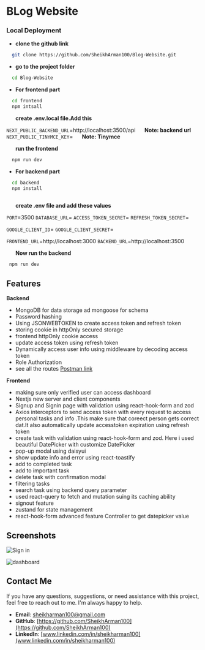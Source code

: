 
# BLog Website


### Local Deployment
- __clone the github link__
```bash
  git clone https://github.com/SheikhArman100/Blog-Website.git
```
- __go to the project folder__
```bash
  cd Blog-Website
```
- __For frontend part__
```bash
  cd frontend
  npm intsall
```
&nbsp; &nbsp; &nbsp; __create .env.local file.Add this__

`NEXT_PUBLIC_BACKEND_URL`=http://localhost:3500/api &nbsp; &nbsp; &nbsp;**Note: backend url**
`NEXT_PUBLIC_TINYMCE_KEY`= &nbsp; &nbsp; &nbsp;**Note: Tinymce**



&nbsp; &nbsp; &nbsp; __run the frontend__
```bash
  npm run dev
```
- __For backend part__
```bash
  cd backend
  npm install
  
```
&nbsp; &nbsp; &nbsp; __create .env file  and add these values__

`PORT`=3500
`DATABASE_URL`=
`ACCESS_TOKEN_SECRET`=
`REFRESH_TOKEN_SECRET`=

`GOOGLE_CLIENT_ID`=
`GOOGLE_CLIENT_SECRET`=

`FRONTEND_URL`=http://localhost:3000
`BACKEND_URL`=http://localhost:3500

&nbsp; &nbsp; &nbsp; __Now run the backend__
```bash
 npm run dev
```







## Features

__Backend__

- MongoDB for data storage ad mongoose for schema
- Password hashing
- Using JSONWEBTOKEN to create access token and refresh token
- storing cookie in httpOnly secured storage
- frontend httpOnly cookie access
- update access token using refresh token
- Dynamically access user info using middleware by decoding access token
- Role Authorization
- see all the routes [Postman link](https://warped-zodiac-72434.postman.co/workspace/New-Team-Workspace~492f40e7-418b-4f1a-ab4d-7ad4fd632812/collection/20344907-6dd3714d-aab2-415b-8551-324933421c80?action=share&creator=20344907)

__Frontend__
- making sure only verified user can access dashboard
- Nextjs new server and client components
- Signup and Signin page with validation using react-hook-form and zod
- Axios interceptors to send access token with every request to access personal tasks and info .This make sure that coreect person gets correct dat.It also automatically update accesstoken expiration using refresh token
- create task with validation using react-hook-form and zod. Here i used beautiful DatePicker with customize DatePicker
- pop-up modal using daisyui
- show update info and error using react-toastify
- add to completed task
- add to important task
- delete task with confirmation modal
- filtering tasks
- search task using backend query parameter
- used react-query to fetch and mutation suing its caching ability
- signout feature
- zustand for state management
- react-hook-form advanced feature Controller to get datepicker value




## Screenshots

![Sign in](https://drive.google.com/uc?export=view&id=1hvoI53Tv8fjtcafoiSUxuNocBwFIdUSG)

![dashboard](https://drive.google.com/uc?export=view&id=1MCXDh3aBhv_Rb_t1-kmlhfY-AW4sJOt-)




## Contact Me

If you have any questions, suggestions, or need assistance with this project, feel free to reach out to me. I'm always happy to help.

- **Email**: [sheikharman100@gmail.com](sheikharman100@gmail.com)
- **GitHub**: [https://github.com/SheikhArman100](https://github.com/SheikhArman100)
- **LinkedIn**: [www.linkedin.com/in/sheikharman100](www.linkedin.com/in/sheikharman100)

